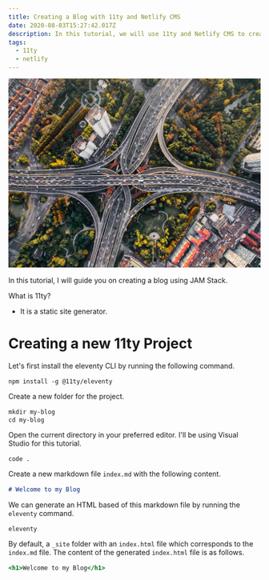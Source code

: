```yaml
---
title: Creating a Blog with 11ty and Netlify CMS
date: 2020-08-03T15:27:42.017Z
description: In this tutorial, we will use 11ty and Netlify CMS to create a personal blog.
tags:
  - 11ty
  - netlify
---
```

![](/img/uploads/shanghai-highway.jpg "Photo by Denys Nevozhai")



In this tutorial, I will guide you on creating a blog using JAM Stack.

What is 11ty?

* It is a static site generator.

# Creating a new 11ty Project

Let's first install the eleventy CLI by running the following command.

```text
npm install -g @11ty/eleventy
```

Create a new folder for the project.

```text
mkdir my-blog
cd my-blog
```

Open the current directory in your preferred editor. I'll be using Visual Studio for this tutorial.

```text
code .
```

Create a new markdown file `index.md` with the following content.

```markdown
# Welcome to my Blog
```

We can generate an HTML based of this markdown file by running the `eleventy` command.

```text
eleventy
```

By default, a `_site` folder with an `index.html` file which corresponds to the `index.md` file.
The content of the generated `index.html` file is as follows.

```jsx
<h1>Welcome to my Blog</h1>
```